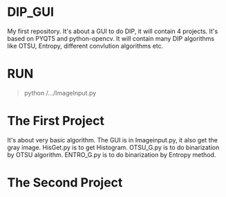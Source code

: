 # DIP_GUI
My first repository.
It's about a GUI to do DIP, it will contain 4 projects.
It's based on PYQT5 and python-opencv.
It will contain many DIP algorithms like OTSU, Entropy, different convlution algorithms etc.

# RUN
> python /.../ImageInput.py

# The First Project
It's about very basic algorithm.
The GUI is in Imageinput.py, it also get the gray image.
HisGet.py is to get Histogram.
OTSU_G.py is to do binarization by OTSU algorithm.
ENTRO_G.py is to do binarization by Entropy method.



# The Second Project
